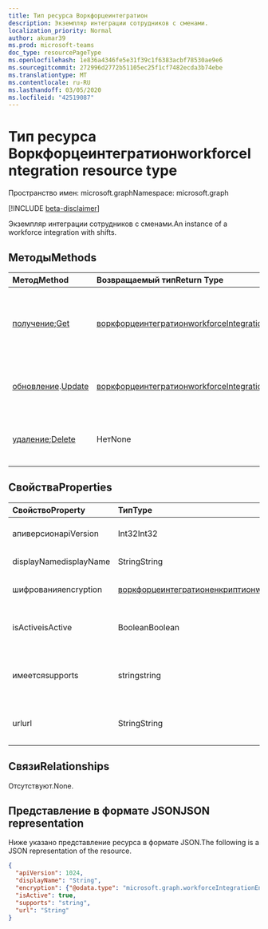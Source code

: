 ```yaml
---
title: Тип ресурса Воркфорцеинтегратион
description: Экземпляр интеграции сотрудников с сменами.
localization_priority: Normal
author: akumar39
ms.prod: microsoft-teams
doc_type: resourcePageType
ms.openlocfilehash: 1e836a4346fe5e31f39c1f6383acbf78530ae9e6
ms.sourcegitcommit: 272996d2772b51105ec25f1cf7482ecda3b74ebe
ms.translationtype: MT
ms.contentlocale: ru-RU
ms.lasthandoff: 03/05/2020
ms.locfileid: "42519087"
---
```

# <a name="workforceintegration-resource-type"></a><span data-ttu-id="75774-103">Тип ресурса Воркфорцеинтегратион</span><span class="sxs-lookup"><span data-stu-id="75774-103">workforceIntegration resource type</span></span>

<span data-ttu-id="75774-104">Пространство имен: microsoft.graph</span><span class="sxs-lookup"><span data-stu-id="75774-104">Namespace: microsoft.graph</span></span>

[!INCLUDE [beta-disclaimer](../../includes/beta-disclaimer.md)]

<span data-ttu-id="75774-105">Экземпляр интеграции сотрудников с сменами.</span><span class="sxs-lookup"><span data-stu-id="75774-105">An instance of a workforce integration with shifts.</span></span>

## <a name="methods"></a><span data-ttu-id="75774-106">Методы</span><span class="sxs-lookup"><span data-stu-id="75774-106">Methods</span></span>

| <span data-ttu-id="75774-107">Метод</span><span class="sxs-lookup"><span data-stu-id="75774-107">Method</span></span>       | <span data-ttu-id="75774-108">Возвращаемый тип</span><span class="sxs-lookup"><span data-stu-id="75774-108">Return Type</span></span> | <span data-ttu-id="75774-109">Описание</span><span class="sxs-lookup"><span data-stu-id="75774-109">Description</span></span> |
|:-------------|:------------|:------------|
| <span data-ttu-id="75774-110">[получение](../api/workforceintegration-get.md);</span><span class="sxs-lookup"><span data-stu-id="75774-110">[Get](../api/workforceintegration-get.md)</span></span> | [<span data-ttu-id="75774-111">воркфорцеинтегратион</span><span class="sxs-lookup"><span data-stu-id="75774-111">workforceIntegration</span></span>](workforceintegration.md) | <span data-ttu-id="75774-112">Чтение свойств и связей объекта **воркфорцеинтегратион** .</span><span class="sxs-lookup"><span data-stu-id="75774-112">Read the properties and relationships of a **workforceIntegration** object.</span></span> |
| <span data-ttu-id="75774-113">[обновление](../api/workforceintegration-update.md).</span><span class="sxs-lookup"><span data-stu-id="75774-113">[Update](../api/workforceintegration-update.md)</span></span> | [<span data-ttu-id="75774-114">воркфорцеинтегратион</span><span class="sxs-lookup"><span data-stu-id="75774-114">workforceIntegration</span></span>](workforceintegration.md) | <span data-ttu-id="75774-115">Обновление объекта **воркфорцеинтегратион** .</span><span class="sxs-lookup"><span data-stu-id="75774-115">Update a **workforceIntegration** object.</span></span> |
| <span data-ttu-id="75774-116">[удаление](../api/workforceintegration-delete.md);</span><span class="sxs-lookup"><span data-stu-id="75774-116">[Delete](../api/workforceintegration-delete.md)</span></span> | <span data-ttu-id="75774-117">Нет</span><span class="sxs-lookup"><span data-stu-id="75774-117">None</span></span> | <span data-ttu-id="75774-118">Удаление объекта **воркфорцеинтегратион** .</span><span class="sxs-lookup"><span data-stu-id="75774-118">Delete a **workforceIntegration** object.</span></span> |

## <a name="properties"></a><span data-ttu-id="75774-119">Свойства</span><span class="sxs-lookup"><span data-stu-id="75774-119">Properties</span></span>

| <span data-ttu-id="75774-120">Свойство</span><span class="sxs-lookup"><span data-stu-id="75774-120">Property</span></span>     | <span data-ttu-id="75774-121">Тип</span><span class="sxs-lookup"><span data-stu-id="75774-121">Type</span></span>        | <span data-ttu-id="75774-122">Описание</span><span class="sxs-lookup"><span data-stu-id="75774-122">Description</span></span> |
|:-------------|:------------|:------------|
|<span data-ttu-id="75774-123">апиверсион</span><span class="sxs-lookup"><span data-stu-id="75774-123">apiVersion</span></span>|<span data-ttu-id="75774-124">Int32</span><span class="sxs-lookup"><span data-stu-id="75774-124">Int32</span></span>|<span data-ttu-id="75774-125">Версия API для URL-адреса обратного вызова.</span><span class="sxs-lookup"><span data-stu-id="75774-125">API version for the call back URL.</span></span> <span data-ttu-id="75774-126">Начните с 1.</span><span class="sxs-lookup"><span data-stu-id="75774-126">Start with 1.</span></span>|
|<span data-ttu-id="75774-127">displayName</span><span class="sxs-lookup"><span data-stu-id="75774-127">displayName</span></span>|<span data-ttu-id="75774-128">String</span><span class="sxs-lookup"><span data-stu-id="75774-128">String</span></span>|<span data-ttu-id="75774-129">Имя интеграции трудовых ресурсов.</span><span class="sxs-lookup"><span data-stu-id="75774-129">Name of the workforce integration.</span></span>|
|<span data-ttu-id="75774-130">шифрования</span><span class="sxs-lookup"><span data-stu-id="75774-130">encryption</span></span>|[<span data-ttu-id="75774-131">воркфорцеинтегратионенкриптион</span><span class="sxs-lookup"><span data-stu-id="75774-131">workforceIntegrationEncryption</span></span>](workforceintegrationencryption.md)|<span data-ttu-id="75774-132">Ресурс для шифрования взаимодействия сотрудников.</span><span class="sxs-lookup"><span data-stu-id="75774-132">The workforce integration encryption resource.</span></span>|
|<span data-ttu-id="75774-133">isActive</span><span class="sxs-lookup"><span data-stu-id="75774-133">isActive</span></span>|<span data-ttu-id="75774-134">Boolean</span><span class="sxs-lookup"><span data-stu-id="75774-134">Boolean</span></span>|<span data-ttu-id="75774-135">Указывает, активна ли эта интеграция сотрудников в настоящее время и доступна ли она.</span><span class="sxs-lookup"><span data-stu-id="75774-135">Indicates whether this workforce integration is currently active and available.</span></span>|
|<span data-ttu-id="75774-136">имеется</span><span class="sxs-lookup"><span data-stu-id="75774-136">supports</span></span>|<span data-ttu-id="75774-137">string</span><span class="sxs-lookup"><span data-stu-id="75774-137">string</span></span>| <span data-ttu-id="75774-138">Возможные значения: `none`, `shift`, `swapRequest`, `openshift`,, `openShiftRequest``userShiftPreferences`</span><span class="sxs-lookup"><span data-stu-id="75774-138">Possible values are: `none`, `shift`, `swapRequest`, `openshift`, `openShiftRequest`, `userShiftPreferences`</span></span>|
|<span data-ttu-id="75774-139">url</span><span class="sxs-lookup"><span data-stu-id="75774-139">url</span></span>|<span data-ttu-id="75774-140">String</span><span class="sxs-lookup"><span data-stu-id="75774-140">String</span></span>| <span data-ttu-id="75774-141">URL-адрес интеграции сотрудников для обратных вызовов из службы смены.</span><span class="sxs-lookup"><span data-stu-id="75774-141">Workforce Integration URL for callbacks from the shift service.</span></span>|

## <a name="relationships"></a><span data-ttu-id="75774-142">Связи</span><span class="sxs-lookup"><span data-stu-id="75774-142">Relationships</span></span>

<span data-ttu-id="75774-143">Отсутствуют.</span><span class="sxs-lookup"><span data-stu-id="75774-143">None.</span></span>

## <a name="json-representation"></a><span data-ttu-id="75774-144">Представление в формате JSON</span><span class="sxs-lookup"><span data-stu-id="75774-144">JSON representation</span></span>

<span data-ttu-id="75774-145">Ниже указано представление ресурса в формате JSON.</span><span class="sxs-lookup"><span data-stu-id="75774-145">The following is a JSON representation of the resource.</span></span>

<!-- {
  "blockType": "resource",
  "optionalProperties": [

  ],
  "@odata.type": "microsoft.graph.workforceIntegration",
  "baseType": ""
}-->

```json
{
  "apiVersion": 1024,
  "displayName": "String",
  "encryption": {"@odata.type": "microsoft.graph.workforceIntegrationEncryption"},
  "isActive": true,
  "supports": "string",
  "url": "String"
}
```

<!-- uuid: 16cd6b66-4b1a-43a1-adaf-3a886856ed98
2019-02-04 14:57:30 UTC -->
<!-- {
  "type": "#page.annotation",
  "description": "workforceIntegration resource",
  "keywords": "",
  "section": "documentation",
  "tocPath": ""
}-->
